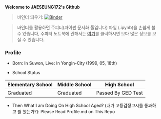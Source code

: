 **Welcome to JAESEUNG172's Github**

> 바인더 띄우기: [![Binder](http://mybinder.org/badge.svg)](http://mybinder.org:/repo/jaeseung172/repo)

> 바인더를 활용하면 주피터(파이썬 문서화 툴입니다) 파일 (.ipynb)을 손쉽게 볼 수 있습니다, 주피터 노트북에 관해서는 [여기](http://jupyter.org/)를 클릭하시면 보다 많은 정보를 보실 수 있습니다.

### Profile

- Born: In Suwon, Live: In Yongin-City (1999, 05, 18th)

- School Status

Elementary School|Middle School|High School
---|---|---
Graduated|Graduated|Passed By GED Test

- Then What I am Doing On High School Aged? (내가 고등검정고시를 통과하고 뭘 했는가?): Please Read Profile.md on This Repo